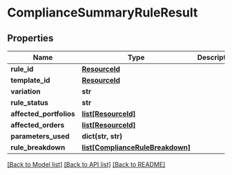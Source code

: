 # ComplianceSummaryRuleResult


## Properties
Name | Type | Description | Notes
------------ | ------------- | ------------- | -------------
**rule_id** | [**ResourceId**](ResourceId.md) |  | 
**template_id** | [**ResourceId**](ResourceId.md) |  | 
**variation** | **str** |  | 
**rule_status** | **str** |  | 
**affected_portfolios** | [**list[ResourceId]**](ResourceId.md) |  | 
**affected_orders** | [**list[ResourceId]**](ResourceId.md) |  | 
**parameters_used** | **dict(str, str)** |  | 
**rule_breakdown** | [**list[ComplianceRuleBreakdown]**](ComplianceRuleBreakdown.md) |  | 

[[Back to Model list]](../README.md#documentation-for-models) [[Back to API list]](../README.md#documentation-for-api-endpoints) [[Back to README]](../README.md)


